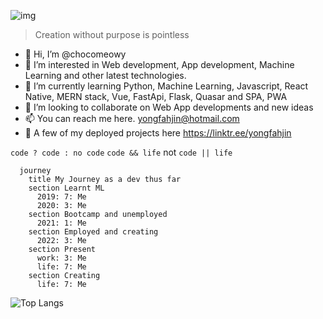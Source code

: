 ![img](https://i.imgur.com/gFFbMBH.png)
>Creation without purpose is pointless

- 👋 Hi, I’m @chocomeowy
- 👀 I’m interested in Web development, App development, Machine Learning and other latest technologies. 
- 🌱 I’m currently learning Python, Machine Learning, Javascript, React Native, MERN stack, Vue, FastApi, Flask, Quasar and SPA, PWA
- 💞️ I’m looking to collaborate on Web App developments and new ideas
- 📫 You can reach me here. yongfahjin@hotmail.com
- 🤗 A few of my deployed projects here https://linktr.ee/yongfahjin

`code ? code : no code`
`code && life` not `code || life`

```mermaid
  journey
    title My Journey as a dev thus far
    section Learnt ML
      2019: 7: Me
      2020: 3: Me
    section Bootcamp and unemployed
      2021: 1: Me
    section Employed and creating
      2022: 3: Me
    section Present
      work: 3: Me
      life: 7: Me
    section Creating
      life: 7: Me
```

![Top Langs](https://github-readme-stats.vercel.app/api/top-langs/?username=chocomeowy&theme=gotham)
